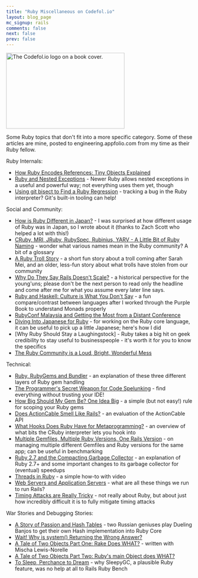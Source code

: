 ```yaml
---
title: "Ruby Miscellaneous on Codefol.io"
layout: blog_page
mc_signup: rails
comments: false
next: false
prev: false
---
```


<img src="/images/codefolio_book_transparent_320_205.png" class="pull-right" width="320" height="205" alt="The Codefol.io logo on a book cover."> </img>

Some Ruby topics that don't fit into a more specific category. Some of these articles are mine, posted to engineering.appfolio.com from my time as their Ruby fellow.

Ruby Internals:

* [How Ruby Encodes References: Tiny Objects Explained](http://engineering.appfolio.com/appfolio-engineering/2019/6/25/how-ruby-encodes-references-ruby-tiny-objects-explained)
* [Ruby and Nested Exceptions](http://engineering.appfolio.com/appfolio-engineering/2017/12/28/ruby-and-nested-exceptions) - Newer Ruby allows nested exceptions in a useful and powerful way; not everything uses them yet, though
* [Using git bisect to Find a Ruby Regression](http://engineering.appfolio.com/appfolio-engineering/2016/6/7/git-bisect-to-find-a-ruby-regression) - tracking a bug in the Ruby interpreter? Git's built-in tooling can help!

Social and Community:

* [How is Ruby Different in Japan?](http://engineering.appfolio.com/appfolio-engineering/2017/5/24/how-is-ruby-different-in-japan) - I was surprised at how different usage of Ruby was in Japan, so I wrote about it (thanks to Zach Scott who helped a lot with this!)
* [CRuby, MRI, JRuby, RubySpec, Rubinius, YARV - A Little Bit of Ruby Naming](http://engineering.appfolio.com/appfolio-engineering/2017/12/28/cruby-mri-jruby-rubyspec-rubinius-yarv-a-little-bit-of-ruby-naming) - wonder what various names mean in the Ruby community? A bit of a glossary
* [A Ruby Troll Story](/posts/a-ruby-troll-story/) - a short fun story about a troll coming after Sarah Mei, and an older, less-fun story about what trolls have stolen from our community
* [Why Do They Say Rails Doesn't Scale?](/posts/why-do-they-say-rails-doesnt-scale/) - a historical perspective for the young'uns; please don't be the next person to read only the headline and come after me for what you assume every later line says.
* [Ruby and Haskell: Culture is What You Don't Say](http://engineering.appfolio.com/appfolio-engineering/2018/4/23/ruby-haskell-culture-is-what-you-dont-say) - a fun compare/contrast between languages after I worked through the Purple Book to understand Monads properly
* [RubyConf Malaysia and Getting the Most from a Distant Conference](http://engineering.appfolio.com/appfolio-engineering/2018/11/2/rubyconf-malaysia-and-getting-the-most-from-a-distant-conference)
* [Diving Into Japanese for Ruby](http://engineering.appfolio.com/appfolio-engineering/2016/10/14/diving-into-japanese-for-ruby) - for working on the Ruby core language, it can be useful to pick up a little Japanese; here's how I did
* [Why Ruby Should Stay a Laughingstock] - Ruby takes a big hit on geek credibility to stay useful to businesspeople - it's worth it for you to know the specifics
* [The Ruby Community is a Loud, Bright, Wonderful Mess](/posts/The-Ruby-Community-is-a-Loud-Bright-Wonderful-Mess/)

Technical:

* [Ruby, RubyGems and Bundler](http://engineering.appfolio.com/appfolio-engineering/2017/2/27/ruby-rubygems-and-bundler) - an explanation of these three different layers of Ruby gem handling
* [The Programmer's Secret Weapon for Code Spelunking](/posts/The-Programmers-Secret-Weapon-for-Code-Spelunking/) - find everything without trusting your IDE!
* [How Big Should My Gem Be? One Idea Big](/posts/how-big-should-my-gem-be-one-idea-big/) - a simple (but not easy!) rule for scoping your Ruby gems
* [Does ActionCable Smell Like Rails?](http://engineering.appfolio.com/appfolio-engineering/2018/8/6/does-actioncable-smell-like-rails) - an evaluation of the ActionCable API
* [What Hooks Does Ruby Have for Metaprogramming?](/posts/What-Hooks-does-Ruby-have-for-Metaprogramming/) - an overview of what bits the CRuby interpreter lets you hook into
* [Multiple Gemfiles, Multiple Ruby Versions, One Rails Version](http://engineering.appfolio.com/appfolio-engineering/2018/12/10/multiple-gemfiles-multiple-ruby-versions-one-rails-version) - on managing multiple different Gemfiles and Ruby versions for the same app; can be useful in benchmarking
* [Ruby 2.7 and the Compacting Garbage Collector](http://engineering.appfolio.com/appfolio-engineering/2019/3/22/ruby-27-and-the-compacting-garbage-collector) - an explanation of Ruby 2.7+ and some important changes to its garbage collector for (eventual) speedups
* [Threads in Ruby](/posts/threads-in-ruby/) - a simple how-to with video
* [Web Servers and Application Servers](/posts/Web-Servers-and-Application-Servers/) - what are all these things we run to run Rails?
* [Timing Attacks are Really Tricky](/posts/Timing-Attacks-Are-Really-Tricky/) - not really about Ruby, but about just how incredibly difficult it is to fully mitigate timing attacks

War Stories and Debugging Stories:

* [A Story of Passion and Hash Tables](http://engineering.appfolio.com/appfolio-engineering/2017/6/11/a-story-of-engineering-passion-and-ruby-hash-tables) - two Russian geniuses play Dueling Banjos to get their own Hash implementation into Ruby Core
* [Wait! Why is system() Returning the Wrong Answer?](http://engineering.appfolio.com/appfolio-engineering/2019/5/20/wait-why-is-system-returning-the-wrong-answer-a-ruby-debugging-story)
* [A Tale of Two Objects Part One: Rake Does WHAT?](http://engineering.appfolio.com/appfolio-engineering/2018/8/8/a-tale-of-two-objects) - written with Mischa Lewis-Norelle
* [A Tale of Two Objects Part Two: Ruby's main Object does WHAT?](http://engineering.appfolio.com/appfolio-engineering/2018/8/9/rubys-main-object-does-what)
* [To Sleep, Perchance to Dream](http://engineering.appfolio.com/appfolio-engineering/2018/5/4/mf0io5nsvdcbp5kzjvkfczsfdyshaf) - why SleepyGC, a plausible Ruby feature, was no help at all to Rails Ruby Bench

